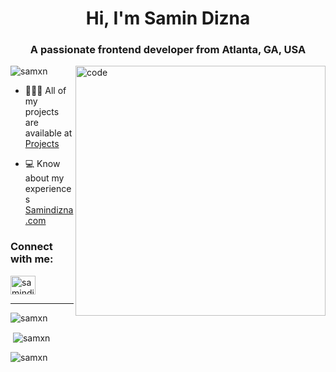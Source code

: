 <h1 align="center">Hi, I'm Samin Dizna</h1>
<h3 align="center">A passionate frontend developer from Atlanta, GA, USA</h3>
<img align="right" alt="code" width="400" src="https://cdn.dribbble.com/users/330915/screenshots/3587000/10_coding_dribbble.gif">

<p align="left"> <img src="https://komarev.com/ghpvc/?username=samxn&label=Profile%20views&color=0e75b6&style=flat" alt="samxn" /> </p>

- 👩🏻‍💻 All of my projects are available at <a href="https://github.com/samxn?tab=repositories" target="_blank">Projects</a>

- 💻 Know about my experiences <a href="https://samindizna.com/" target="_blank">Samindizna.com</a>

<h3 align="left">Connect with me:</h3>
<p align="left">
<a href="https://linkedin.com/in/samindiz" target="_blank"><img align="center" src="https://raw.githubusercontent.com/rahuldkjain/github-profile-readme-generator/master/src/images/icons/Social/linked-in-alt.svg" alt="samindiz" height="30" width="40" /></a>
</p>
<hr />

<p><img align="center" src="https://github-readme-stats.vercel.app/api/top-langs?username=samxn&show_icons=true&locale=en&layout=compact" alt="samxn" /></p> 

<p>&nbsp;<img align="center" src="https://github-readme-stats.vercel.app/api?username=samxn&show_icons=true&locale=en" alt="samxn" /></p>

<p><img align="center" src="https://github-readme-streak-stats.herokuapp.com/?user=samxn&" alt="samxn" /></p>
